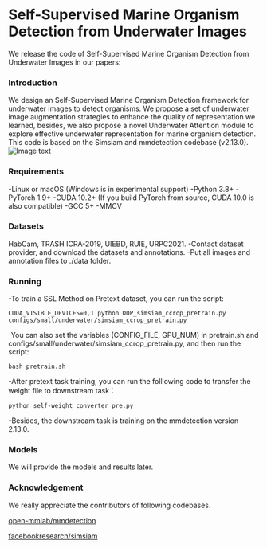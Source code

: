 # Self-Supervised Marine Organism Detection from Underwater Images
We release the code of Self-Supervised Marine Organism Detection from Underwater Images in our papers:
### Introduction
We design an Self-Supervised Marine Organism Detection framework for underwater images to detect organisms. We propose a set of underwater image augmentation strategies to enhance the quality of representation we learned, besides, we also propose a novel Underwater Attention module to explore effective underwater representation for marine organism detection. This code is based on the Simsiam and mmdetection codebase (v2.13.0).
![Image text](https://github.com/lenka844/SSLMarineOrgnismDET/blob/main/fig.png)
### Requirements
-Linux or macOS (Windows is in experimental support)
-Python 3.8+
-PyTorch 1.9+
-CUDA 10.2+ (If you build PyTorch from source, CUDA 10.0 is also compatible)
-GCC 5+
-MMCV
### Datasets
HabCam, TRASH ICRA-2019, UIEBD, RUIE, URPC2021.
-Contact dataset provider, and download the datasets and annotations.
-Put all images and annotation files to ./data folder.
### Running
-To train a SSL Method on Pretext dataset, you can run the script:
```
CUDA_VISIBLE_DEVICES=0,1 python DDP_simsiam_ccrop_pretrain.py configs/small/underwater/simsiam_ccrop_pretrain.py
```
-You can also set the variables (CONFIG_FILE, GPU_NUM) in pretrain.sh and configs/small/underwater/simsiam_ccrop_pretrain.py, and then run the script:
```
bash pretrain.sh
```
-After pretext task training, you can run the folllowing code to transfer the weight file to downstream task：
```
python self-weight_converter_pre.py
```
-Besides, the downstream task is training on the mmdetection version 2.13.0.
### Models
We will provide the models and results later.
### Acknowledgement
We really appreciate the contributors of following codebases.

[open-mmlab/mmdetection](https://github.com/open-mmlab/mmdetection)

[facebookresearch/simsiam](https://github.com/facebookresearch/simsiam)
